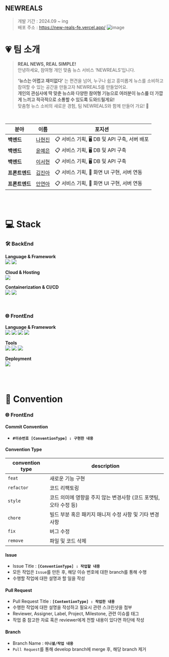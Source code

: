 ## NEWREALS
> 개발 기간 : 2024.09 ~ ing <br>
> 배포 주소 : https://new-reals-fe.vercel.app/
![image](https://github.com/user-attachments/assets/7b808f8d-c1c4-4270-b0ac-11905d817763)

# 💗 팀 소개


> **REAL NEWS, REAL SIMPLE!** <br>
> 안녕하세요, 참여형 개인 맞춤 뉴스 서비스 ‘NEWREALS’입니다. <br>
>
>
> **‘뉴스는 어렵고 재미없다’** 는 편견을 넘어, 누구나 쉽고 흥미롭게 뉴스를 소비하고 참여할 수 있는 공간을 만들고자 NEWREALS를 만들었어요. <br>
> **개인의 관심사에 딱 맞춘 뉴스와 다양한 참여형 기능으로 여러분이 뉴스를 더 가깝게 느끼고 적극적으로 소통할 수 있도록 도와드릴게요!**  <br>
> 맞춤형 뉴스 소비의 새로운 경험, 팀 NEWREALS와 함께 만들어 가요! 🥰 <br>

<br>

| **분야** | **이름** | **포지션** |
| --- | --- | --- |
| **백엔드** | [나현진](https://github.com/naaadang) | 📋 서비스 기획, 🖥️ DB 및 API 구축, 서버 배포 |
| **백엔드** | [윤예은](https://github.com/YunYeEun-124) | 📋 서비스 기획, 🖥️ DB 및 API 구축 |
| **백엔드**  | [이서현](https://github.com/seohyunn2) | 📋 서비스 기획, 🖥️ DB 및 API 구축 |
| **프론트엔드** | [김진아](https://github.com/jinaaaaaaaaaaaaa) | 📋 서비스 기획, 📱 화면 UI 구현, 서버 연동 |
| **프론트엔드** | [안연아](https://github.com/yeona813) | 📋 서비스 기획, 📱 화면 UI 구현, 서버 연동 |

<br><br>

# 💻 Stack

### 🛠️ BackEnd

**Language & Framework**  
<img src="https://img.shields.io/badge/Java-007396?style=flat&logo=Java&logoColor=white" />
<img src="https://img.shields.io/badge/Spring Boot-6DB33F?style=flat&logo=SpringBoot&logoColor=white" /> 

**Cloud & Hosting**  
<img src="https://img.shields.io/badge/AmazonEC2-FF9900?style=flat&logo=AmazonEC2&logoColor=white" /> 

**Containerization & CI/CD**  
<img src="https://img.shields.io/badge/Docker-2496ED?style=flat&logo=Docker&logoColor=white" /> 
<img src="https://img.shields.io/badge/GithubActions-2088FF?style=flat&logo=GithubActions&logoColor=white" />

<br>

### 🌐 FrontEnd
**Language & Framework**  
<img src="https://img.shields.io/badge/React-61DAFB?style=flat&logo=React&logoColor=white" />
<img src="https://img.shields.io/badge/TypeScript-3178C6?style=flat&logo=TypeScript&logoColor=white" />
<img src="https://img.shields.io/badge/Axios-5A29E4?style=flat&logo=Axios&logoColor=white" />
<img src="https://img.shields.io/badge/styledcomponents-DB7093?style=flat&logo=styled-components&logoColor=white" />

**Tools**  
<img src="https://img.shields.io/badge/Vite-646CFF?style=flat&logo=Vite&logoColor=white" />
<img src="https://img.shields.io/badge/Prettier-F7B93E?style=flat&logo=Prettier&logoColor=white" />
<img src="https://img.shields.io/badge/ESLint-4B32C3?style=flat&logo=ESLint&logoColor=white" />

**Deployment**  
<img src="https://img.shields.io/badge/vercel-000000?style=flat&logo=vercel&logoColor=white" />


<br><br>

# 📏 Convention
### 🌐 FrontEnd

#### Commit Convention
- **`#이슈번호 [ConventionType] : 구현한 내용`** <br>

#### Convention Type
| convention type | description |
| --- | --- |
| `feat` | 새로운 기능 구현 |
| `refactor` | 코드 리팩토링 |
| `style` | 코드 의미에 영향을 주지 않는 변경사항 (코드 포맷팅, 오타 수정 등) |
| `chore` | 빌드 부분 혹은 패키지 매니저 수정 사항 및 기타 변경사항 |
| `fix` | 버그 수정 |
| `remove` | 파일 및 코드 삭제 |

#### Issue
- Issue Title : **`[ConventionType] : 작업할 내용`**
- 모든 작업은 `Issue`를 만든 후, 해당 이슈 번호에 대한 branch를 통해 수행
- 수행할 작업에 대한 설명과 할 일을 작성

#### Pull Request
- Pull Request Title : **`[ContentionType] : 작업한 내용`**
- 수행한 작업에 대한 설명을 작성하고 필요시 관련 스크린샷을 첨부
- Reviewer, Assigner, Label, Project, Milestone, 관련 이슈를 태그
- 작업 중 참고한 자료 혹은 reviewer에게 전할 내용이 있다면 하단에 작성

#### Branch
- Branch Name : **`이니셜/작업 내용`**
- `Pull Request`를 통해 develop branch에 merge 후, 해당 branch 제거


<br><br>
